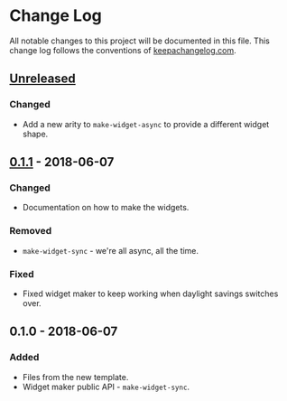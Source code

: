 # Change Log
All notable changes to this project will be documented in this file. This change log follows the conventions of [keepachangelog.com](http://keepachangelog.com/).

## [Unreleased]
### Changed
- Add a new arity to `make-widget-async` to provide a different widget shape.

## [0.1.1] - 2018-06-07
### Changed
- Documentation on how to make the widgets.

### Removed
- `make-widget-sync` - we're all async, all the time.

### Fixed
- Fixed widget maker to keep working when daylight savings switches over.

## 0.1.0 - 2018-06-07
### Added
- Files from the new template.
- Widget maker public API - `make-widget-sync`.

[Unreleased]: https://github.com/your-name/txexp/compare/0.1.1...HEAD
[0.1.1]: https://github.com/your-name/txexp/compare/0.1.0...0.1.1
